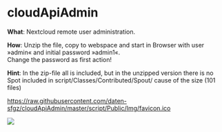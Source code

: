 # cloudApiAdmin
<p>
  <b>What</b>: Nextcloud remote user administration.
</p><p>
<b>How</b>: Unzip the file, copy to webspace and start in Browser with user »admin« and initial password »admin1«.
<br />
  Change the password as first action!
</p>

<b>Hint</b>: 
In the zip-file all is included, but in the unzipped version there is no Spot included in script/Classes/Contributed/Spout/ cause of the size (101 files)

https://raw.githubusercontent.com/daten-sfgz/cloudApiAdmin/master/script/Public/Img/favicon.ico

<img src="https://raw.githubusercontent.com/daten-sfgz/cloudApiAdmin/master/script/Public/Img/favicon.ico" />
